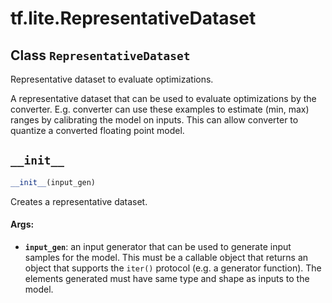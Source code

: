 <div itemscope itemtype="http://developers.google.com/ReferenceObject">
<meta itemprop="name" content="tf.lite.RepresentativeDataset" />
<meta itemprop="path" content="Stable" />
<meta itemprop="property" content="__init__"/>
</div>

# tf.lite.RepresentativeDataset

## Class `RepresentativeDataset`



Representative dataset to evaluate optimizations.

A representative dataset that can be used to evaluate optimizations by the
converter. E.g. converter can use these examples to estimate (min, max) ranges
by calibrating the model on inputs. This can allow converter to quantize a
converted floating point model.

<h2 id="__init__"><code>__init__</code></h2>

``` python
__init__(input_gen)
```

Creates a representative dataset.

#### Args:

* <b>`input_gen`</b>: an input generator that can be used to generate input samples
    for the model. This must be a callable object that returns an object
    that supports the `iter()` protocol (e.g. a generator function). The
    elements generated must have same type and shape as inputs to the model.



